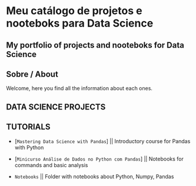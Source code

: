 # Meu catálogo de projetos e nooteboks para Data Science
## My portfolio of projects and nooteboks for Data Science


## Sobre / About

Welcome, here you find all the information about each ones.

## DATA SCIENCE PROJECTS



## TUTORIALS

* [`Mastering Data Science with Pandas`]   || Introductory course for Pandas with Python  

* [`Minicurso Análise de Dados no Python com Pandas`]   || Notebooks for commands and basic analysis  

* `Notebooks` ||  Folder with notebooks about Python, Numpy, Pandas  

 
